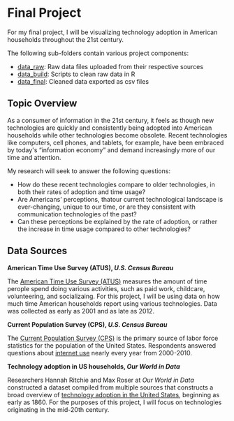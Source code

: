 # Final Project

For my final project, I will be visualizing technology adoption in American households throughout the 21st century.

The following sub-folders contain various project components:
- [data_raw](https://github.com/lindshiser/CAPP30239_FA22/tree/main/final_project/data-raw): Raw data files uploaded from their respective sources
- [data_build](https://github.com/lindshiser/CAPP30239_FA22/tree/main/final_project/data-build): Scripts to clean raw data in R
- [data_final](https://github.com/lindshiser/CAPP30239_FA22/tree/main/final_project/data-final): Cleaned data exported as csv files

## Topic Overview

As a consumer of information in the 21st century, it feels as though new technologies are quickly and consistently being adopted into American households while other technologies become obsolete. Recent technologies like computers, cell phones,  and tablets, for example, have been embraced by today's “information economy” and demand increasingly more of our time and attention.

My research will seek to answer the following questions:
- How do these recent technologies compare to older technologies, in both their rates of adoption and time usage? 
- Are Americans’ perceptions, thatour current technological landscape is ever-changing, unique to our time, or are they consistent with communication technologies of the past? 
- Can these perceptions be explained by the rate of adoption, or rather the increase in time usage compared to other technologies? 

## Data Sources

**American Time Use Survey (ATUS), *U.S. Census Bureau***

The [American Time Use Survey (ATUS)](https://www.census.gov/programs-surveys/atus.html) measures the amount of time perople spend doing various activities, such as paid work, childcare, volunteering, and socializaing. For this project, I will be using data on how much time American households report using various technologies. Data was collected as early as 2001 and as late as 2012.

**Current Population Survey (CPS), *U.S. Census Bureau***

The [Current Population Survey (CPS)](https://www.census.gov/programs-surveys/cps.html) is the primary source of labor force statistics for the population of the United States. Respondents answered questions about [internet use](https://www.census.gov/topics/population/computer-internet/about.html) nearly every year from 2000-2010.

**Technology adoption in US households, *Our World in Data***

Researchers Hannah Ritchie and Max Roser at *Our World in Data* constructed a dataset compiled from multiple sources that constructs a broad overview of [technology adoption in the United States](https://ourworldindata.org/technology-adoption), beginning as early as 1860. For the purposes of this project, I will focus on technologies originating in the mid-20th century.

